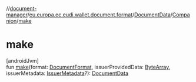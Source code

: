 //[document-manager](../../../../index.md)/[eu.europa.ec.eudi.wallet.document.format](../../index.md)/[DocumentData](../index.md)/[Companion](index.md)/[make](make.md)

# make

[androidJvm]\
fun [make](make.md)(format: [DocumentFormat](../../-document-format/index.md), issuerProvidedData: [ByteArray](https://kotlinlang.org/api/latest/jvm/stdlib/kotlin-stdlib/kotlin/-byte-array/index.html), issuerMetadata: [IssuerMetadata](../../../eu.europa.ec.eudi.wallet.document.metadata/-issuer-metadata/index.md)?): [DocumentData](../index.md)
